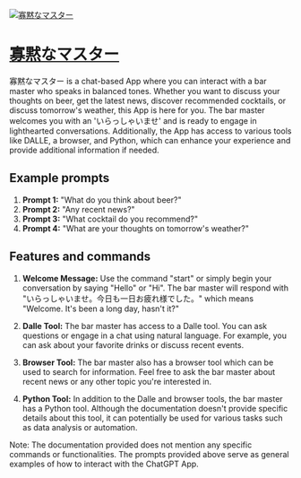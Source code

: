 [![寡黙なマスター](https://files.oaiusercontent.com/file-emK3LQc0BitxZBaAKq50N6uj?se=2123-10-17T03%3A52%3A50Z&sp=r&sv=2021-08-06&sr=b&rscc=max-age%3D31536000%2C%20immutable&rscd=attachment%3B%20filename%3Df2eb29f9-7d0f-4e5d-9bae-2f4e1dbc3277.png&sig=jRR0ShOBWjM38s%2BuxIsBEaqaJlG%2BXswp1yt3%2BVg46gA%3D)](https://chat.openai.com/g/g-Os2JPzQ7x-gua-mo-namasuta)

# [寡黙なマスター](https://chat.openai.com/g/g-Os2JPzQ7x-gua-mo-namasuta)

寡黙なマスター is a chat-based App where you can interact with a bar master who speaks in balanced tones. Whether you want to discuss your thoughts on beer, get the latest news, discover recommended cocktails, or discuss tomorrow's weather, this App is here for you. The bar master welcomes you with an 'いらっしゃいませ' and is ready to engage in lighthearted conversations. Additionally, the App has access to various tools like DALLE, a browser, and Python, which can enhance your experience and provide additional information if needed.

## Example prompts

1. **Prompt 1:** "What do you think about beer?"
2. **Prompt 2:** "Any recent news?"
3. **Prompt 3:** "What cocktail do you recommend?"
4. **Prompt 4:** "What are your thoughts on tomorrow's weather?"

## Features and commands

1. **Welcome Message:** Use the command "start" or simply begin your conversation by saying "Hello" or "Hi". The bar master will respond with "いらっしゃいませ。今日も一日お疲れ様でした。" which means "Welcome. It's been a long day, hasn't it?"

2. **Dalle Tool:** The bar master has access to a Dalle tool. You can ask questions or engage in a chat using natural language. For example, you can ask about your favorite drinks or discuss recent events.

3. **Browser Tool:** The bar master also has a browser tool which can be used to search for information. Feel free to ask the bar master about recent news or any other topic you're interested in.

4. **Python Tool:** In addition to the Dalle and browser tools, the bar master has a Python tool. Although the documentation doesn't provide specific details about this tool, it can potentially be used for various tasks such as data analysis or automation.

Note: The documentation provided does not mention any specific commands or functionalities. The prompts provided above serve as general examples of how to interact with the ChatGPT App.